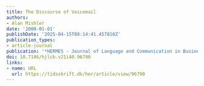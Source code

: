 ```yaml
---
title: The Discourse of Voicemail
authors:
- Alan Mishler
date: '2008-01-01'
publishDate: '2025-04-15T00:14:41.457810Z'
publication_types:
- article-journal
publication: '*HERMES - Journal of Language and Communication in Business*'
doi: 10.7146/hjlcb.v21i40.96790
links:
- name: URL
  url: https://tidsskrift.dk/her/article/view/96790
---
```


